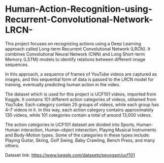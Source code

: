 # Human-Action-Recognition-using-Recurrent-Convolutional-Network-LRCN-

This project focuses on recognizing actions using a Deep Learning approach called Long-term Recurrent Convolutional Network (LRCN). It combines Convolutional Neural Network (CNN) and Long Short-term Memory (LSTM) models to identify relations between different image sequences.

In this approach, a sequence of frames of YouTube videos are captured as images, and this sequential form of data is passed to the LRCN model for training, eventually predicting human action in the video.

The dataset which is used for this project is UCF101 videos, imported from Kaggle. It contains 101 different action categories of videos, obtained from YouTube. Each category contain 25 groups of videos, while each group has 4–7 videos in it. In this way, each action category contains approximately 130 videos, while 101 categories contain a total of around 13,000 videos.

The action categories in UCF101 dataset are divided into Sports, Human-Human interaction, Human-object interaction, Playing Musical Instruments and Body-Motion types. Some of the categories in these types include: Playing Guitar, Skiing, Golf Swing, Baby Crawling, Bench Press, and many others.

Dataset link: https://www.kaggle.com/datasets/pevogam/ucf101
